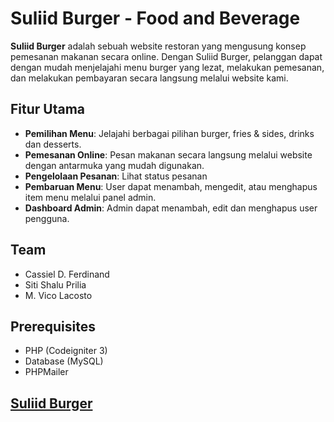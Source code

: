 # Suliid Burger - Food and Beverage
**Suliid Burger** adalah sebuah website restoran yang mengusung konsep pemesanan makanan secara online. Dengan Suliid Burger, pelanggan dapat dengan mudah menjelajahi menu burger yang lezat, melakukan pemesanan, dan melakukan pembayaran secara langsung melalui website kami.

## Fitur Utama
- **Pemilihan Menu**: Jelajahi berbagai pilihan burger, fries & sides, drinks dan desserts.
- **Pemesanan Online**: Pesan makanan secara langsung melalui website dengan antarmuka yang mudah digunakan.
- **Pengelolaan Pesanan**: Lihat status pesanan
- **Pembaruan Menu**: User dapat menambah, mengedit, atau menghapus item menu melalui panel admin.
- **Dashboard Admin**: Admin dapat menambah, edit dan menghapus user pengguna.

## Team
- Cassiel D. Ferdinand
- Siti Shalu Prilia
- M. Vico Lacosto

## Prerequisites
- PHP (Codeigniter 3)
- Database (MySQL)
- PHPMailer

## [Suliid Burger](https://terbawasuasana.com/burger-uas/)
